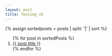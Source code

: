 ```yaml
---
layout: post
title: Testing v5
---
```


{% assign sortedposts = posts | split: '|' | sort %}
<ol>
  {% for post in sortedPosts %}
  <li><a href="{{ site.baseurl }}{{ post.url }}">{{ post.title }}</a></li>
{% endfor %}
</ol>
